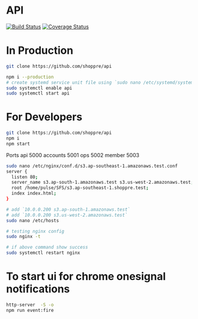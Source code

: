 # API

[![Build Status](https://drone.shoppre.com/api/badges/shoppre/api/status.svg)](https://drone.shoppre.com/shoppre/api) [![Coverage Status](https://coveralls.io/repos/github/shoppre/api/badge.svg?t=3LfehZ)](https://coveralls.io/github/shoppre/api)
# In Production
```sh
git clone https://github.com/shoppre/api

npm i --production
# create systemd service unit file using `sudo nano /etc/systemd/system/api.service`
sudo systemctl enable api
sudo systemctl start api
```

# For Developers

```sh
git clone https://github.com/shoppre/api
npm i
npm start
```

Ports
api 5000
accounts 5001
ops 5002
member 5003

```bash
sudo nano /etc/nginx/conf.d/s3.ap-southeast-1.amazonaws.test.conf
server {
  listen 80;
  server_name s3.ap-south-1.amazonaws.test s3.us-west-2.amazonaws.test;
  root /home/pulse/SFS/s3.ap-southeast-1.shoppre.test;
  index index.html;
}

# add `10.0.0.200 s3.ap-south-1.amazonaws.test`
# add `10.0.0.200 s3.us-west-2.amazonaws.test`
sudo nano /etc/hosts

# testing nginx config
sudo nginx -t

# if above command show success
sudo systemctl restart nginx 
```

# To start ui for chrome onesignal notifications

```sh
http-server  -S -o
npm run event:fire
```

